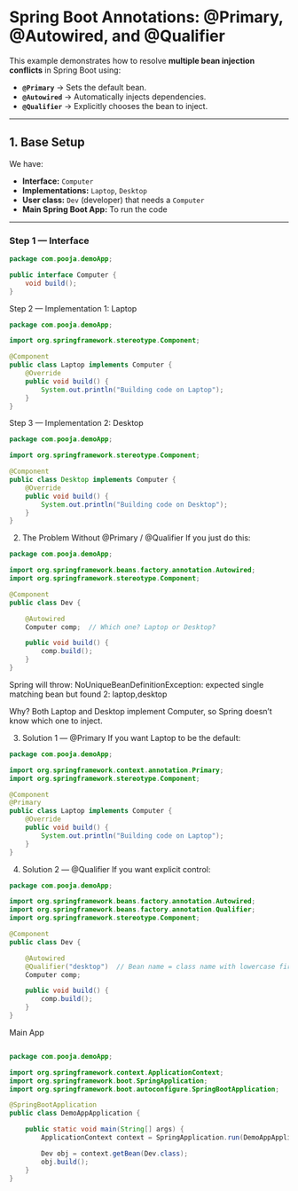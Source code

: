 # Spring Boot Annotations: @Primary, @Autowired, and @Qualifier

This example demonstrates how to resolve **multiple bean injection conflicts** in Spring Boot using:

- **`@Primary`** → Sets the default bean.
- **`@Autowired`** → Automatically injects dependencies.
- **`@Qualifier`** → Explicitly chooses the bean to inject.

---

## 1. Base Setup

We have:

- **Interface:** `Computer`
- **Implementations:** `Laptop`, `Desktop`
- **User class:** `Dev` (developer) that needs a `Computer`
- **Main Spring Boot App:** To run the code

---

### Step 1 — Interface
```java
package com.pooja.demoApp;

public interface Computer {
    void build();
}
```

Step 2 — Implementation 1: Laptop

```java
package com.pooja.demoApp;

import org.springframework.stereotype.Component;

@Component
public class Laptop implements Computer {
    @Override
    public void build() {
        System.out.println("Building code on Laptop");
    }
}
```

Step 3 — Implementation 2: Desktop

```java
package com.pooja.demoApp;

import org.springframework.stereotype.Component;

@Component
public class Desktop implements Computer {
    @Override
    public void build() {
        System.out.println("Building code on Desktop");
    }
}
```

2. The Problem Without @Primary / @Qualifier
If you just do this:
```java
package com.pooja.demoApp;

import org.springframework.beans.factory.annotation.Autowired;
import org.springframework.stereotype.Component;

@Component
public class Dev {

    @Autowired
    Computer comp;  // Which one? Laptop or Desktop?

    public void build() {
        comp.build();
    }
}
```

Spring will throw:
NoUniqueBeanDefinitionException: expected single matching bean but found 2: laptop,desktop

Why?
Both Laptop and Desktop implement Computer, so Spring doesn’t know which one to inject.

3. Solution 1 — @Primary
If you want Laptop to be the default:
```java
package com.pooja.demoApp;

import org.springframework.context.annotation.Primary;
import org.springframework.stereotype.Component;

@Component
@Primary
public class Laptop implements Computer {
    @Override
    public void build() {
        System.out.println("Building code on Laptop");
    }
}

```

4. Solution 2 — @Qualifier
If you want explicit control:
```java
package com.pooja.demoApp;

import org.springframework.beans.factory.annotation.Autowired;
import org.springframework.beans.factory.annotation.Qualifier;
import org.springframework.stereotype.Component;

@Component
public class Dev {

    @Autowired
    @Qualifier("desktop")  // Bean name = class name with lowercase first letter
    Computer comp;

    public void build() {
        comp.build();
    }
}
```

Main App
```java

package com.pooja.demoApp;

import org.springframework.context.ApplicationContext;
import org.springframework.boot.SpringApplication;
import org.springframework.boot.autoconfigure.SpringBootApplication;

@SpringBootApplication
public class DemoAppApplication {

    public static void main(String[] args) {
        ApplicationContext context = SpringApplication.run(DemoAppApplication.class, args);

        Dev obj = context.getBean(Dev.class);
        obj.build();
    }
}
```


